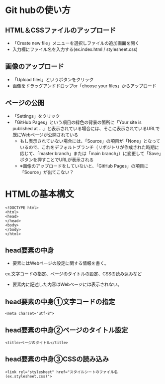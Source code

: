 # Git hubの使い方

## HTML＆CSSファイルのアップロード
- 「Create new file」メニューを選択しファイルの追加画面を開く
- 入力欄にファイル名を入力する(ex.index.html / stylesheet.css)

## 画像のアップロード
- 「Upload files」というボタンをクリック
- 画像をドラッグアンドドロップor「choose your files」からアップロード

## ページの公開
- 「Settings」をクリック
- 「GitHub Pages」という項目の緑色の背景の箇所に「Your site is published at ...」と表示されている場合には、そこに表示されているURLで既にWebページが公開されている
  - もし表示されていない場合には、「Source」の項目が「None」となっているので、これをデフォルトブランチ（リポジトリが作成された時期に応じて、「master branch」または「main branch」）に変更して「Save」ボタンを押すことでURLが表示される
  - ※画像のアップロードをしていないと、「GitHub Pages」の項目に「Source」が出てこない？

# HTMLの基本構文
`<!DOCTYPE html>`    
`<html>`  
`<head>`  
`</head>`  
`<body>`  
`</body>`  
`</html>`  

## head要素の中身
- <head>要素にはWebページの設定に関する情報を書く。
ex.文字コードの指定、ページのタイトルの設定、CSSの読み込みなど
- <head>要素内に記述した内容はWebページには表示されない。

## head要素の中身①文字コードの指定
`<meta charset="utf-8">`

## head要素の中身②ページのタイトル設定
`<title>ページのタイトル</title>`

## head要素の中身③CSSの読み込み
`<link rel="stylesheet" href="スタイルシートのファイル名(ex.stylesheet.css)">`
